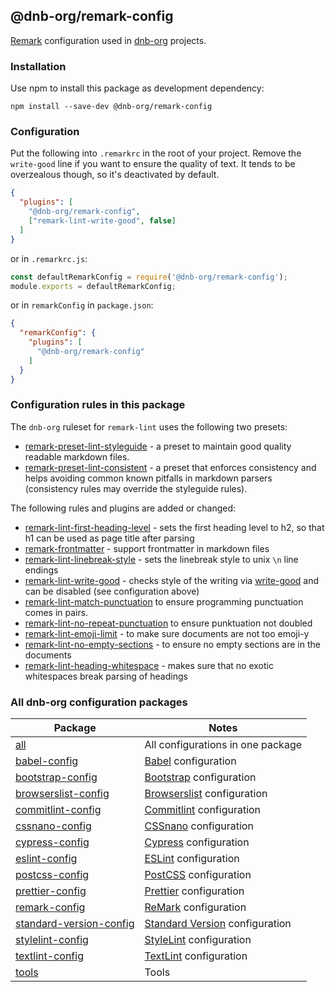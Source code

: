 ## @dnb-org/remark-config

[Remark](https://github.com/remarkjs/remark-lint) configuration used in [dnb-org](https://github.com/dnb-org) projects.

### Installation

Use npm to install this package as development dependency:

```shell
npm install --save-dev @dnb-org/remark-config
```

### Configuration

Put the following into `.remarkrc` in the root of your project. Remove the `write-good` line if you want to ensure the quality of text. It tends to be overzealous though, so it's deactivated by default.

```json
{
  "plugins": [
    "@dnb-org/remark-config",
    ["remark-lint-write-good", false]
  ]
}
```

or in `.remarkrc.js`:

```js
const defaultRemarkConfig = require('@dnb-org/remark-config');
module.exports = defaultRemarkConfig;
```

or in `remarkConfig` in `package.json`:

```json
{
  "remarkConfig": {
    "plugins": [
      "@dnb-org/remark-config"
    ]
  }
}
```

### Configuration rules in this package

The `dnb-org` ruleset for `remark-lint` uses the following two presets:

- [remark-preset-lint-styleguide](https://www.npmjs.com/package/remark-preset-lint-styleguide) - a preset to maintain good quality readable markdown files.
- [remark-preset-lint-consistent](https://www.npmjs.com/package/remark-preset-lint-consistent) - a preset that enforces consistency and helps avoiding common known pitfalls in markdown parsers (consistency rules may override the styleguide rules).

The following rules and plugins are added or changed:

- [remark-lint-first-heading-level](https://www.npmjs.com/package/remark-lint-first-heading-level) - sets the first heading level to h2, so that h1 can be used as page title after parsing
- [remark-frontmatter](https://github.com/remarkjs/remark-frontmatter) - support frontmatter in markdown files
- [remark-lint-linebreak-style](https://www.npmjs.com/package/remark-lint-linebreak-style) - sets the linebreak style to unix `\n` line endings
- [remark-lint-write-good](https://www.npmjs.com/package/remark-lint-write-good) - checks style of the writing via [write-good](https://github.com/btford/write-good) and can be disabled (see configuration above)
- [remark-lint-match-punctuation](https://github.com/laysent/remark-lint-plugins/tree/HEAD/packages/remark-lint-match-punctuation) to ensure programming punctuation comes in pairs. 
- [remark-lint-no-repeat-punctuation](https://github.com/laysent/remark-lint-plugins/tree/HEAD/packages/remark-lint-no-repeat-punctuation) to ensure punktuation not doubled
- [remark-lint-emoji-limit](https://github.com/zerok/remark-lint-emoji-limit) - to make sure documents are not too emoji-y
- [remark-lint-no-empty-sections](https://github.com/vhf/remark-lint-no-empty-sections) - to ensure no empty sections are in the documents
- [remark-lint-heading-whitespace](https://github.com/vhf/remark-lint-heading-whitespace) - makes sure that no exotic whitespaces break parsing of headings

### All dnb-org configuration packages

| Package | Notes |
| --- | --- |
| [all](https://github.com/dnb-org/configurations/tree/main/packages/all) | All configurations in one package |
| [babel-config](https://github.com/dnb-org/configurations/tree/main/packages/babel-config) | [Babel](https://babeljs.io/) configuration |
| [bootstrap-config](https://github.com/dnb-org/configurations/tree/main/packages/bootstrap-config) | [Bootstrap](https://getbootstrap.com/) configuration |
| [browserslist-config](https://github.com/dnb-org/configurations/tree/main/packages/browserslist-config) | [Browserslist](https://github.com/browserslist/browserslist) configuration |
| [commitlint-config](https://github.com/dnb-org/configurations/tree/main/packages/commitlint-config) | [Commitlint](https://github.com/conventional-changelog/commitlint) configuration |
| [cssnano-config](https://github.com/dnb-org/configurations/tree/main/packages/cssnano-config) | [CSSnano](https://cssnano.co/) configuration |
| [cypress-config](https://github.com/dnb-org/configurations/tree/main/packages/cypress-config) | [Cypress](https://www.cypress.io/) configuration |
| [eslint-config](https://github.com/dnb-org/configurations/tree/main/packages/eslint-config) | [ESLint](https://github.com/eslint/eslint) configuration |
| [postcss-config](https://github.com/dnb-org/configurations/tree/main/packages/postcss-config) | [PostCSS](https://postcss.org/) configuration |
| [prettier-config](https://github.com/dnb-org/configurations/tree/main/packages/prettier-config) | [Prettier](https://prettier.io/) configuration |
| [remark-config](https://github.com/dnb-org/configurations/tree/main/packages/remark-config) | [ReMark](https://github.com/remarkjs/remark-lint) configuration |
| [standard-version-config](https://github.com/dnb-org/configurations/tree/main/packages/standard-version-config) | [Standard Version](https://github.com/conventional-changelog/standard-version) configuration |
| [stylelint-config](https://github.com/dnb-org/configurations/tree/main/packages/stylelint-config) | [StyleLint](https://github.com/stylelint/stylelint) configuration |
| [textlint-config](https://github.com/dnb-org/configurations/tree/main/packages/textlint-config) | [TextLint](https://github.com/textlint/textlint) configuration |
| [tools](https://github.com/dnb-org/configurations/tree/main/packages/tools) | Tools |
